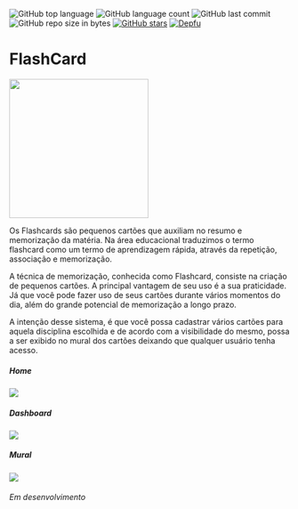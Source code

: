 ![GitHub top language](https://img.shields.io/github/languages/top/viniciusjps/flashcard.svg)
![GitHub language count](https://img.shields.io/github/languages/count/viniciusjps/flashcard.svg)
![GitHub last commit](https://img.shields.io/github/last-commit/viniciusjps/flashcard.svg)
![GitHub repo size in bytes](https://img.shields.io/github/repo-size/viniciusjps/flashcard.svg)
[![GitHub stars](https://img.shields.io/github/stars/viniciusjps/flashcard.svg)](https://github.com/viniciusjps/flashcard/stargazers)
[![Depfu](https://img.shields.io/depfu/depfu/example-ruby.svg)](https://github.com/viniciusjps/flashcard/)
# FlashCard

<p align="left">
  <img src="https://i.imgur.com/CiOocsT.png" width="250">
</p>

Os Flashcards são pequenos cartões que auxiliam no resumo e memorização da matéria. 
Na área educacional traduzimos o termo flashcard como um termo de aprendizagem rápida, 
através da repetição, associação e memorização.

A técnica de memorização, conhecida como Flashcard, consiste na criação de pequenos cartões. 
A principal vantagem de seu uso é a sua praticidade. 
Já que você pode fazer uso de seus cartões durante vários momentos do dia, 
além do grande potencial de memorização a longo prazo.

A intenção desse sistema, é que você possa cadastrar vários cartões para aquela disciplina escolhida
e de acordo com a visibilidade do mesmo, possa a ser exibido no mural dos cartões deixando que qualquer
usuário tenha acesso.

##### Home
![](https://i.imgur.com/HIrSAt6.png)
##### Dashboard
![](https://i.imgur.com/nEwUZet.png)
##### Mural
![](https://i.imgur.com/Wt0wopv.png)

###### Em desenvolvimento
